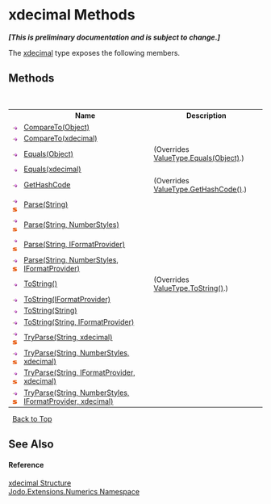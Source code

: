 # xdecimal Methods
 _**\[This is preliminary documentation and is subject to change.\]**_

The <a href="T_Jodo_Extensions_Numerics_xdecimal">xdecimal</a> type exposes the following members.


## Methods
&nbsp;<table><tr><th></th><th>Name</th><th>Description</th></tr><tr><td>![Public method](media/pubmethod.gif "Public method")</td><td><a href="M_Jodo_Extensions_Numerics_xdecimal_CompareTo_1">CompareTo(Object)</a></td><td /></tr><tr><td>![Public method](media/pubmethod.gif "Public method")</td><td><a href="M_Jodo_Extensions_Numerics_xdecimal_CompareTo">CompareTo(xdecimal)</a></td><td /></tr><tr><td>![Public method](media/pubmethod.gif "Public method")</td><td><a href="M_Jodo_Extensions_Numerics_xdecimal_Equals_1">Equals(Object)</a></td><td> (Overrides <a href="https://docs.microsoft.com/dotnet/api/system.valuetype.equals#system-valuetype-equals(system-object)" target="_blank" rel="noopener noreferrer">ValueType.Equals(Object)</a>.)</td></tr><tr><td>![Public method](media/pubmethod.gif "Public method")</td><td><a href="M_Jodo_Extensions_Numerics_xdecimal_Equals">Equals(xdecimal)</a></td><td /></tr><tr><td>![Public method](media/pubmethod.gif "Public method")</td><td><a href="M_Jodo_Extensions_Numerics_xdecimal_GetHashCode">GetHashCode</a></td><td> (Overrides <a href="https://docs.microsoft.com/dotnet/api/system.valuetype.gethashcode#system-valuetype-gethashcode" target="_blank" rel="noopener noreferrer">ValueType.GetHashCode()</a>.)</td></tr><tr><td>![Public method](media/pubmethod.gif "Public method")![Static member](media/static.gif "Static member")</td><td><a href="M_Jodo_Extensions_Numerics_xdecimal_Parse">Parse(String)</a></td><td /></tr><tr><td>![Public method](media/pubmethod.gif "Public method")![Static member](media/static.gif "Static member")</td><td><a href="M_Jodo_Extensions_Numerics_xdecimal_Parse_1">Parse(String, NumberStyles)</a></td><td /></tr><tr><td>![Public method](media/pubmethod.gif "Public method")![Static member](media/static.gif "Static member")</td><td><a href="M_Jodo_Extensions_Numerics_xdecimal_Parse_3">Parse(String, IFormatProvider)</a></td><td /></tr><tr><td>![Public method](media/pubmethod.gif "Public method")![Static member](media/static.gif "Static member")</td><td><a href="M_Jodo_Extensions_Numerics_xdecimal_Parse_2">Parse(String, NumberStyles, IFormatProvider)</a></td><td /></tr><tr><td>![Public method](media/pubmethod.gif "Public method")</td><td><a href="M_Jodo_Extensions_Numerics_xdecimal_ToString">ToString()</a></td><td> (Overrides <a href="https://docs.microsoft.com/dotnet/api/system.valuetype.tostring#system-valuetype-tostring" target="_blank" rel="noopener noreferrer">ValueType.ToString()</a>.)</td></tr><tr><td>![Public method](media/pubmethod.gif "Public method")</td><td><a href="M_Jodo_Extensions_Numerics_xdecimal_ToString_1">ToString(IFormatProvider)</a></td><td /></tr><tr><td>![Public method](media/pubmethod.gif "Public method")</td><td><a href="M_Jodo_Extensions_Numerics_xdecimal_ToString_2">ToString(String)</a></td><td /></tr><tr><td>![Public method](media/pubmethod.gif "Public method")</td><td><a href="M_Jodo_Extensions_Numerics_xdecimal_ToString_3">ToString(String, IFormatProvider)</a></td><td /></tr><tr><td>![Public method](media/pubmethod.gif "Public method")![Static member](media/static.gif "Static member")</td><td><a href="M_Jodo_Extensions_Numerics_xdecimal_TryParse">TryParse(String, xdecimal)</a></td><td /></tr><tr><td>![Public method](media/pubmethod.gif "Public method")![Static member](media/static.gif "Static member")</td><td><a href="M_Jodo_Extensions_Numerics_xdecimal_TryParse_1">TryParse(String, NumberStyles, xdecimal)</a></td><td /></tr><tr><td>![Public method](media/pubmethod.gif "Public method")![Static member](media/static.gif "Static member")</td><td><a href="M_Jodo_Extensions_Numerics_xdecimal_TryParse_3">TryParse(String, IFormatProvider, xdecimal)</a></td><td /></tr><tr><td>![Public method](media/pubmethod.gif "Public method")![Static member](media/static.gif "Static member")</td><td><a href="M_Jodo_Extensions_Numerics_xdecimal_TryParse_2">TryParse(String, NumberStyles, IFormatProvider, xdecimal)</a></td><td /></tr></table>&nbsp;
<a href="#xdecimal-methods">Back to Top</a>

## See Also


#### Reference
<a href="T_Jodo_Extensions_Numerics_xdecimal">xdecimal Structure</a><br /><a href="N_Jodo_Extensions_Numerics">Jodo.Extensions.Numerics Namespace</a><br />